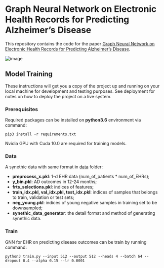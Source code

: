 # Graph Neural Network on Electronic Health Records for Predicting Alzheimer’s Disease

This repository contains the code for the paper [Graph Neural Network on Electronic Health Records for Predicting Alzheimer’s Disease](https://arxiv.org/abs/1912.03761).

![image](https://github.com/NYUMedML/GNN_for_EHR/blob/master/plots/model.png)

## Model Training

These instructions will get you a copy of the project up and running on your local machine for development and testing purposes. See deployment for notes on how to deploy the project on a live system.

### Prerequisites

Required packages can be installed on **python3.6** environment via command:

```
pip3 install -r requirements.txt
```

Nvidia GPU with Cuda 10.0 are required for training models.

### Data

A synethic data with same format in [data](https://github.com/NYUMedML/GNN_for_EHR/tree/master/data) folder:
  - **preprocess_x.pkl**: 1-d EHR data (num_of_patients * num_of_EHRs);
  - **y_bin.pkl**: AD outcomes in 12-24 months;
  - **frts_selections.pkl**: indices of features;
  - **train_idx.pkl, val_idx.pkl, test_idx.pkl**: indices of samples that belongs to train, validation or test sets;
  - **neg_young.pkl**: indices of young negative samples in training set to be downsampled;
  - **synethic_data_generator**: the detail format and method of generating synethic data.


### Train

GNN for EHR on predicting disease outcomes can be train by running command:

```
python3 train.py --input 512 --output 512 --heads 4 --batch 64 --dropout 0.4 --alpha 0.15 --lr 0.0001
```
